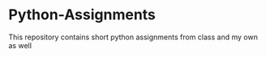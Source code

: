 # Python-Assignments
This repository contains short python assignments from class and my own as well

